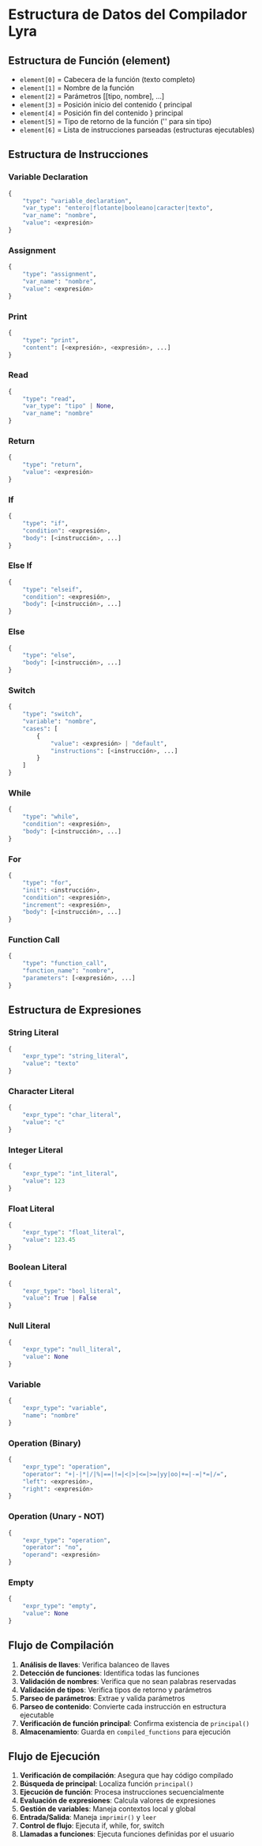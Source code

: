 
# Estructura de Datos del Compilador Lyra

## Estructura de Función (element)
- `element[0]` = Cabecera de la función (texto completo)
- `element[1]` = Nombre de la función
- `element[2]` = Parámetros [[tipo, nombre], ...]
- `element[3]` = Posición inicio del contenido { principal
- `element[4]` = Posición fin del contenido } principal
- `element[5]` = Tipo de retorno de la función ('' para sin tipo)
- `element[6]` = Lista de instrucciones parseadas (estructuras ejecutables)

## Estructura de Instrucciones

### Variable Declaration
```python
{
    "type": "variable_declaration",
    "var_type": "entero|flotante|booleano|caracter|texto",
    "var_name": "nombre",
    "value": <expresión>
}
```

### Assignment
```python
{
    "type": "assignment",
    "var_name": "nombre",
    "value": <expresión>
}
```

### Print
```python
{
    "type": "print",
    "content": [<expresión>, <expresión>, ...]
}
```

### Read
```python
{
    "type": "read",
    "var_type": "tipo" | None,
    "var_name": "nombre"
}
```

### Return
```python
{
    "type": "return",
    "value": <expresión>
}
```

### If
```python
{
    "type": "if",
    "condition": <expresión>,
    "body": [<instrucción>, ...]
}
```

### Else If
```python
{
    "type": "elseif",
    "condition": <expresión>,
    "body": [<instrucción>, ...]
}
```

### Else
```python
{
    "type": "else",
    "body": [<instrucción>, ...]
}
```

### Switch
```python
{
    "type": "switch",
    "variable": "nombre",
    "cases": [
        {
            "value": <expresión> | "default",
            "instructions": [<instrucción>, ...]
        }
    ]
}
```

### While
```python
{
    "type": "while",
    "condition": <expresión>,
    "body": [<instrucción>, ...]
}
```

### For
```python
{
    "type": "for",
    "init": <instrucción>,
    "condition": <expresión>,
    "increment": <expresión>,
    "body": [<instrucción>, ...]
}
```

### Function Call
```python
{
    "type": "function_call",
    "function_name": "nombre",
    "parameters": [<expresión>, ...]
}
```

## Estructura de Expresiones

### String Literal
```python
{
    "expr_type": "string_literal",
    "value": "texto"
}
```

### Character Literal
```python
{
    "expr_type": "char_literal",
    "value": "c"
}
```

### Integer Literal
```python
{
    "expr_type": "int_literal",
    "value": 123
}
```

### Float Literal
```python
{
    "expr_type": "float_literal",
    "value": 123.45
}
```

### Boolean Literal
```python
{
    "expr_type": "bool_literal",
    "value": True | False
}
```

### Null Literal
```python
{
    "expr_type": "null_literal",
    "value": None
}
```

### Variable
```python
{
    "expr_type": "variable",
    "name": "nombre"
}
```

### Operation (Binary)
```python
{
    "expr_type": "operation",
    "operator": "+|-|*|/|%|==|!=|<|>|<=|>=|yy|oo|+=|-=|*=|/=",
    "left": <expresión>,
    "right": <expresión>
}
```

### Operation (Unary - NOT)
```python
{
    "expr_type": "operation",
    "operator": "no",
    "operand": <expresión>
}
```

### Empty
```python
{
    "expr_type": "empty",
    "value": None
}
```

## Flujo de Compilación

1. **Análisis de llaves**: Verifica balanceo de llaves
2. **Detección de funciones**: Identifica todas las funciones
3. **Validación de nombres**: Verifica que no sean palabras reservadas
4. **Validación de tipos**: Verifica tipos de retorno y parámetros
5. **Parseo de parámetros**: Extrae y valida parámetros
6. **Parseo de contenido**: Convierte cada instrucción en estructura ejecutable
7. **Verificación de función principal**: Confirma existencia de `principal()`
8. **Almacenamiento**: Guarda en `compiled_functions` para ejecución

## Flujo de Ejecución

1. **Verificación de compilación**: Asegura que hay código compilado
2. **Búsqueda de principal**: Localiza función `principal()`
3. **Ejecución de función**: Procesa instrucciones secuencialmente
4. **Evaluación de expresiones**: Calcula valores de expresiones
5. **Gestión de variables**: Maneja contextos local y global
6. **Entrada/Salida**: Maneja `imprimir()` y `leer`
7. **Control de flujo**: Ejecuta if, while, for, switch
8. **Llamadas a funciones**: Ejecuta funciones definidas por el usuario 
